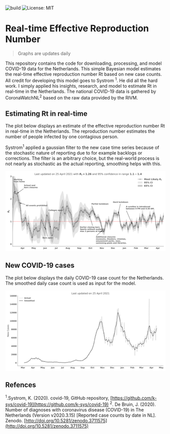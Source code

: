 ![build](https://github.com/maxscheijen/rt-live-netherlands/workflows/Download%20data%20and%20run%20model/badge.svg)
![License: MIT](https://img.shields.io/badge/License-MIT-green.svg)

# Real-time Effective Reproduction Number

> Graphs are updates daily

This repository contains the code for downloading, processing, and model COVID-19 data for the Netherlands. This simple Bayesian model estimates the real-time effective reproduction number Rt based on new case counts. All credit for developing this model goes to Systrom <sup>1</sup>. He did all the hard work. I simply applied his insights, research, and model to estimate Rt in real-time in the Netherlands. The national COVID-19 data is gathered by CoronaWatchNL<sup>2</sup> based on the raw data provided by the RIVM.

## Estimating Rt in real-time

The plot below displays an estimate of the effective reproduction number Rt in real-time in the Netherlands. The reproduction number estimates the number of people infected by one contagious person.

Systrom<sup>1</sup> applied a gaussian filter to the new case time series because of the stochastic nature of reporting due to for example backlogs or corrections. The filter is an arbitrary choice, but the real-world process is not nearly as stochastic as the actual reporting, smoothing helps with this.

![original_smoothed](figures/most_likely_rt.svg)

## New COVID-19 cases

The plot below displays the daily COVID-19 case count for the Netherlands. The smoothed daily case count is used as input for the model.

![original_smoothed](figures/original_smoothed.svg)

## Refences

<sup>1</sup>.Systrom, K. (2020). covid-19, GitHub repository, [https://github.com/k-sys/covid-19](https://github.com/k-sys/covid-19)
<sup>2</sup>. De Bruin, J. (2020). Number of diagnoses with coronavirus disease (COVID-19) in The Netherlands (Version v2020.3.15) [Reported case counts by date in NL]. Zenodo. [http://doi.org/10.5281/zenodo.3711575](http://doi.org/10.5281/zenodo.3711575)
